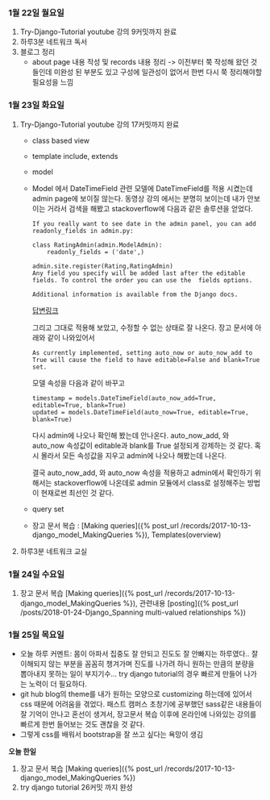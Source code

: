 ### 1월 22일 월요일

1. Try-Django-Tutorial youtube 강의 9커밋까지 완료
2. 하루3분 네트워크 독서
3. 블로그 정리
   - about page 내용 작성 및 records 내용 정리
     -> 이전부터 쭉 작성해 왔던 것들인데 미완성 된 부분도 있고 구성에 일관성이 없어서 한번 다시 쭉 정리해야할 필요성을 느낌




### 1월 23일 화요일

1. Try-Django-Tutorial youtube 강의 17커밋까지 완료

   * class based view

   * template include, extends

   * model

   * Model 에서 DateTimeField 관련
     모델에 DateTimeField를 적용 시켰는데 admin page에 보이질 않는다. 동영상 강의 에서는 분명히 보이는데 내가 안보이는 거라서 검색을 해봤고 stackoverflow에 다음과 같은 솔루션을 얻었다.

     ```
     If you really want to see date in the admin panel, you can add readonly_fields in admin.py:

     class RatingAdmin(admin.ModelAdmin):
         readonly_fields = ('date',)

     admin.site.register(Rating,RatingAdmin)
     Any field you specify will be added last after the editable fields. To control the order you can use the  fields options.

     Additional information is available from the Django docs.
     ```

     [답변링크](https://stackoverflow.com/questions/6386172/datetimefield-doesnt-show-in-admin-system)

     그리고 그대로 적용해 보았고, 수정할 수 없는 상태로 잘 나온다.
     장고 문서에 아래와 같이 나와있어서

     ```
     As currently implemented, setting auto_now or auto_now_add to True will cause the field to have editable=False and blank=True set.
     ```

     모델 속성을 다음과 같이 바꾸고

     ```
     timestamp = models.DateTimeField(auto_now_add=True, editable=True, blank=True)
     updated = models.DateTimeField(auto_now=True, editable=True, blank=True)
     ```

     다시 admin에 나오나 확인해 봤는데 안나온다.
     auto_now_add, 와 auto_now 속성값이 editable과 blank를 True 설정되게 강제하는 것 같다.
     혹시 몰라서 모든 속성값을 지우고 admin에 나오나 해봤는데 나온다.

     결국 auto_now_add, 와 auto_now 속성을 적용하고 admin에서 확인하기 위해서는 stackoverflow에 나온데로 admin 모듈에서 class로 설정해주는 방법이 현재로썬 최선인 것 같다.

   * query set

   * 장고 문서 복습 : [Making queries]({% post_url /records/2017-10-13-django_model_MakingQueries %}), Templates(overview)

2. 하루3분 네트워크 교실




###  1월 24일 수요일

1. 장고 문서 복습 [Making queries]({% post_url /records/2017-10-13-django_model_MakingQueries %}), 관련내용 [posting]({% post_url /posts/2018-01-24-Django_Spanning multi-valued relationships %})



### 1월 25일 목요일

* 오늘 하루 커멘트: 몸이 아파서 집중도 잘 안되고 진도도 잘 안빠지는 하루였다.. 
  잘 이해되지 않는 부분을 꼼꼼히 챙겨가며 진도를 나가려 하니 원하는 만큼의 분량을 뽑아내지 못하는 일이 부지기수... try django tutorial의 경우 빠르게 만들어 나가는 노력이 더 필요하다.
* git hub blog의 theme를 내가 원하는 모양으로 customizing 하는데에 있어서 css 때문에 어려움을 겪었다. 패스트 캠퍼스 초창기에 공부했던 sass같은 내용들이 잘 기억이 안나고 혼선이 생겨서, 장고문서 복습 이후에 온라인에 나와있는 강의를 빠르게 한번 들어보는 것도 괜찮을 것 같다.
* 그렇게 css를 배워서 bootstrap을 잘 쓰고 싶다는 욕망이 생김

**오늘 한일**

1. 장고 문서 복습 [Making queries]({% post_url /records/2017-10-13-django_model_MakingQueries %})
2. try django tutorial 26커밋 까지 완성
